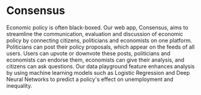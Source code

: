 # Consensus

Economic policy is often black-boxed. Our web app, Consensus, aims to streamline the communication, evaluation and discussion of economic policy by connecting citizens, politicians and economists on one platform. Politicians can post their policy proposals, which appear on the feeds of all users. Users can upvote or downvote these posts, politicians and economists can endorse them, economists can give their analysis, and citizens can ask questions. Our data playground feature enhances analysis by using machine learning models such as Logistic Regression and Deep Neural Networks to predict a policy's effect on unemployment and inequality.